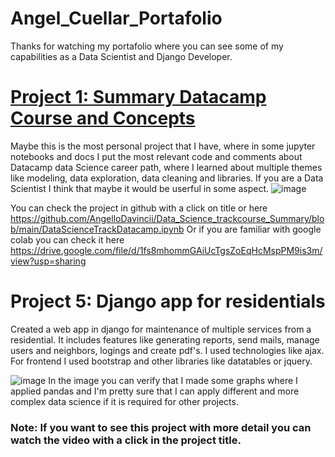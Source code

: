 # Angel_Cuellar_Portafolio
Thanks for watching my portafolio where you can see some of my capabilities as a Data Scientist and Django Developer. 

# [Project 1: Summary Datacamp Course and Concepts](https://github.com/AngelloDavincii/Data_Science_trackcourse_Summary/blob/main/DataScienceTrackDatacamp.ipynb)
Maybe this is the most personal project that I have, where in some jupyter notebooks and docs I put the most relevant
code and comments about Datacamp data Science career path, where I learned about multiple themes like modeling, data
exploration, data cleaning and libraries. If you are a Data Scientist I think that maybe it would be userful in some aspect.
![image](https://user-images.githubusercontent.com/53918848/112210758-b32df200-8be0-11eb-81f4-1643680e68a9.png)

You can check the project in github with a click on title or here https://github.com/AngelloDavincii/Data_Science_trackcourse_Summary/blob/main/DataScienceTrackDatacamp.ipynb
Or if you are familiar with google colab you can check it here https://drive.google.com/file/d/1fs8mhommGAiUcTgsZoEqHcMspPM9is3m/view?usp=sharing 

# Project 5: Django app for residentials
Created a web app in django for maintenance of multiple services from a residential.
It includes features like generating reports, send mails, manage users and neighbors, logings and create pdf's.
I used technologies like ajax. For frontend I used bootstrap and other libraries like datatables or jquery.

![image](https://user-images.githubusercontent.com/53918848/112205902-f1c0ae00-8bda-11eb-8f98-68a7ad39be4c.png)
In the image you can verify that I made some graphs where I applied pandas and I'm pretty sure that I can apply different
and more complex data science if it is required for other projects.

### Note: If you want to see this project with more detail you can watch the video with a click in the project title.
